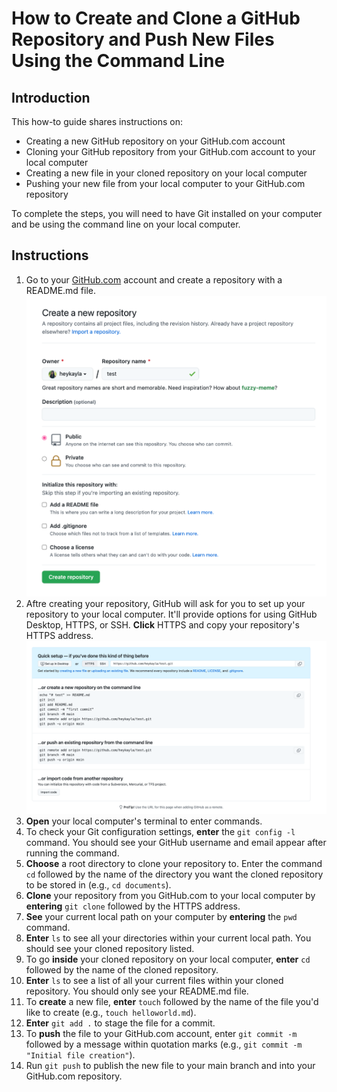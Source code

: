 # How to Create and Clone a GitHub Repository and Push New Files Using the Command Line

## Introduction

This how-to guide shares instructions on:

- Creating a new GitHub repository on your GitHub.com account
- Cloning your GitHub repository from your GitHub.com account to your local computer
- Creating a new file in your cloned repository on your local computer
- Pushing your new file from your local computer to your GitHub.com repository

To complete the steps, you will need to have Git installed on your computer and be using the command line on your local computer.

## Instructions

1. Go to your [GitHub.com](http://wwww.github.com) account and create a repository with a README.md file.
   ![Creating a new repo in GitHub.com](https://github.com/heykayla/Technical-Writing-Portfolio/blob/main/Images/how_to_add_files_using_git/image3.png)
2. Aftre creating your repository, GitHub will ask for you to set up your repository to your local computer. It'll provide options for using GitHub Desktop, HTTPS, or SSH. **Click** HTTPS and copy your repository's HTTPS address.
   ![Copying repo's HTTPS address](https://github.com/heykayla/Technical-Writing-Portfolio/blob/main/Images/how_to_add_files_using_git/image4.png)
3. **Open** your local computer's terminal to enter commands.
4. To check your Git configuration settings, **enter** the `git config -l` command. You should see your GitHub username and email appear after running the command.
5. **Choose** a root directory to clone your repository to. Enter the command `cd` followed by the name of the directory you want the cloned repository to be stored in (e.g., `cd documents`).
6. **Clone** your repository from you GitHub.com to your local computer by **entering** `git clone` followed by the HTTPS address.
7. **See** your current local path on your computer by **entering** the `pwd` command.
8. **Enter** `ls` to see all your directories within your current local path. You should see your cloned repository listed.
9. To go **inside** your cloned repository on your local computer, **enter** `cd` followed by the name of the cloned repository.
10. **Enter** `ls` to see a list of all your current files within your cloned repository. You should only see your README.md file.
11. To **create** a new file, **enter** `touch` followed by the name of the file you'd like to create (e.g., `touch helloworld.md`).
12. **Enter** `git add .` to stage the file for a commit.
13. To **push** the file to your GitHub.com account, enter `git commit -m` followed by a message within quotation marks (e.g., `git commit -m "Initial file creation"`).
14. Run `git push` to publish the new file to your main branch and into your GitHub.com repository.
